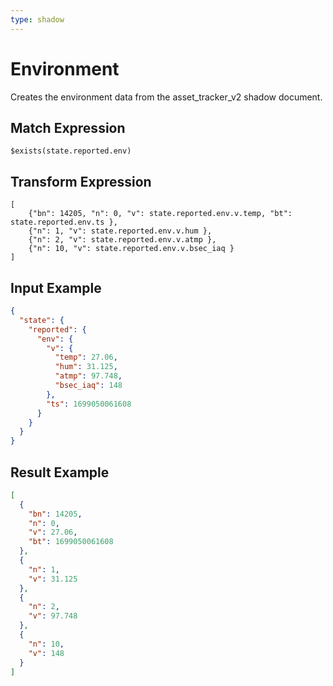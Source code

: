 ```yaml
---
type: shadow
---
```


# Environment

Creates the environment data from the asset_tracker_v2 shadow document.

## Match Expression

```jsonata
$exists(state.reported.env)
```

## Transform Expression

```jsonata
[
    {"bn": 14205, "n": 0, "v": state.reported.env.v.temp, "bt": state.reported.env.ts },
    {"n": 1, "v": state.reported.env.v.hum },
    {"n": 2, "v": state.reported.env.v.atmp },
    {"n": 10, "v": state.reported.env.v.bsec_iaq }
]
```

## Input Example

```json
{
  "state": {
    "reported": {
      "env": {
        "v": {
          "temp": 27.06,
          "hum": 31.125,
          "atmp": 97.748,
          "bsec_iaq": 148
        },
        "ts": 1699050061608
      }
    }
  }
}
```

## Result Example

```json
[
  {
    "bn": 14205,
    "n": 0,
    "v": 27.06,
    "bt": 1699050061608
  },
  {
    "n": 1,
    "v": 31.125
  },
  {
    "n": 2,
    "v": 97.748
  },
  {
    "n": 10,
    "v": 148
  }
]
```
